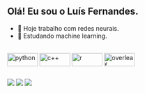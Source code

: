 ## Olá! Eu sou o Luís Fernandes.

- 🔭 Hoje trabalho com redes neurais.
- 🌱 Estudando machine learning.

<div style="display: inline_block"><br>
  <img align="center" alt="python" height="30" width="70" src="https://img.shields.io/badge/Python-3776AB?style=for-the-badge&logo=python&logoColor=white">
  <img align="center" alt="c++" height="30" width="70" src="https://img.shields.io/badge/C%2B%2B-00599C?style=for-the-badge&logo=c%2B%2B&logoColor=white">
  <img align="center" alt="r" height="30" width="70" src="https://img.shields.io/badge/R-276DC3?style=for-the-badge&logo=r&logoColor=white">
  <img align="center" alt="overleaf" height="30" width="70" src="https://img.shields.io/badge/Overleaf-47A141?style=for-the-badge&logo=Overleaf&logoColor=white">
</div>
  
  ##
 
<div> 
  <a href="https://www.instagram.com/luisin.png" target="_blank"><img src="https://img.shields.io/badge/-Instagram-%23E4405F?style=for-the-badge&logo=instagram&logoColor=white" target="_blank"></a>
  <a href = "mailto:luisfernandessaucedosouza4@gmail.com"><img src="https://img.shields.io/badge/-Gmail-%23333?style=for-the-badge&logo=gmail&logoColor=white" target="_blank"></a>
  <a href="www.linkedin.com/in/luis-fernandes-6161ba248" target="_blank"><img src="https://img.shields.io/badge/-LinkedIn-%230077B5?style=for-the-badge&logo=linkedin&logoColor=white" target="_blank"></a> 
  
</div>
